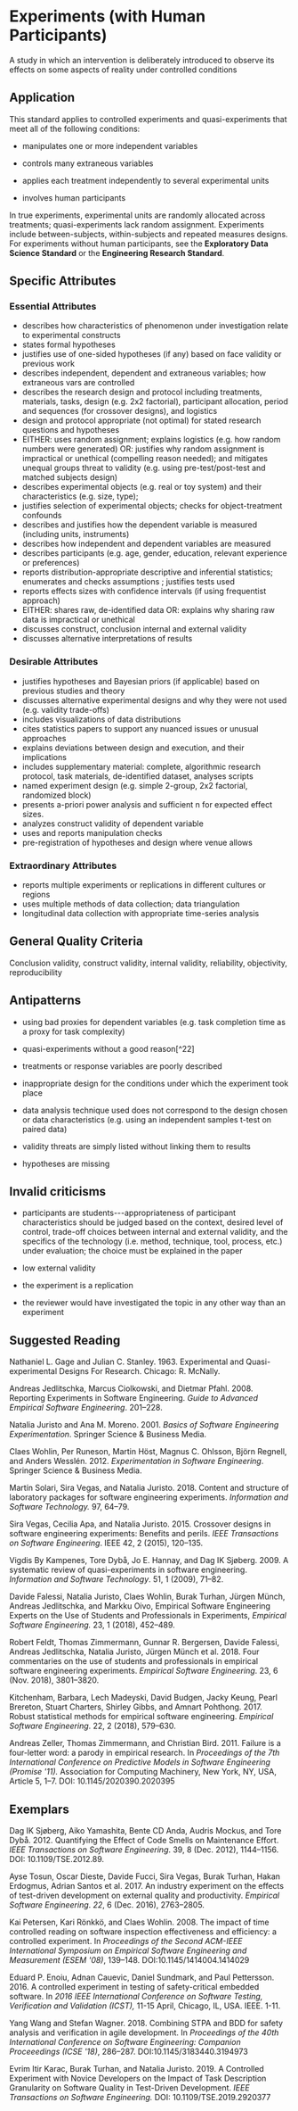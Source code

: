 # Experiments (with Human Participants) 
<standard name="Experiments (with Human Participants)">

A study in which an intervention is deliberately introduced to observe
its effects on some aspects of reality under controlled conditions

## Application 

This standard applies to controlled experiments and quasi-experiments
that meet all of the following conditions:

-   manipulates one or more independent variables

-   controls many extraneous variables

-   applies each treatment independently to several experimental units

-   involves human participants

In true experiments, experimental units are randomly allocated across
treatments; quasi-experiments lack random assignment. Experiments
include between-subjects, within-subjects and repeated measures designs.
For experiments without human participants, see the **Exploratory Data
Science Standard** or the **Engineering Research Standard**.

## Specific Attributes 

### Essential Attributes
<checklist name="Essential">

-	describes how characteristics of phenomenon under investigation relate to experimental constructs
-	states formal hypotheses 
-	justifies use of one-sided hypotheses (if any) based on face validity or previous work
-	describes independent, dependent and extraneous variables; how extraneous vars are controlled
-	describes the research design and protocol including treatments, materials, tasks, design (e.g. 2x2 factorial), participant allocation, period and sequences (for crossover designs), and logistics
-	design and protocol appropriate (not optimal) for stated research questions and hypotheses
-	EITHER: uses random assignment; explains logistics (e.g. how random numbers were generated) OR: justifies why random assignment is impractical or unethical (compelling reason needed); and mitigates unequal groups threat to validity (e.g. using pre-test/post-test and matched subjects design)
-	describes experimental objects (e.g. real or toy system) and their characteristics (e.g. size, type); 
-	justifies selection of experimental objects; checks for object-treatment confounds 
-	describes and justifies how the dependent variable is measured (including units, instruments) 
-	describes how independent and dependent variables are measured
-	describes participants (e.g. age, gender, education, relevant experience or preferences)
-	reports distribution-appropriate descriptive and inferential statistics; enumerates and checks assumptions ; justifies tests used
-	reports effects sizes with confidence intervals (if using frequentist approach)
-	EITHER: shares raw, de-identified data OR: explains why sharing raw data is impractical or unethical
-	discusses construct, conclusion internal and external validity
-	discusses alternative interpretations of results
</checklist>
     
### Desirable Attributes
<checklist name="Desirable">

-	justifies hypotheses and Bayesian priors (if applicable) based on previous studies and theory
-	discusses alternative experimental designs and why they were not used (e.g. validity trade-offs)
-	includes visualizations of data distributions
-	cites statistics papers to support any nuanced issues or unusual approaches
-	explains deviations between design and execution, and their implications  
-	includes supplementary material: complete, algorithmic research protocol, task materials, de-identified dataset, analyses scripts
-	named experiment design (e.g. simple 2-group, 2x2 factorial, randomized block)
-	presents a-priori power analysis and sufficient n for expected effect sizes.
-	analyzes construct validity of dependent variable
-	uses and reports manipulation checks
-	pre-registration of hypotheses and design where venue allows
</checklist>
     
### Extraordinary Attributes
<checklist name="Extraordinary">

-   reports multiple experiments or replications in different cultures or regions 
-	uses multiple methods of data collection; data triangulation
-	longitudinal data collection with appropriate time-series analysis
<checklist>

## General Quality Criteria 

Conclusion validity, construct validity, internal validity, reliability,
objectivity, reproducibility

## Antipatterns 

-   using bad proxies for dependent variables (e.g. task completion time
    as a proxy for task complexity)

-   quasi-experiments without a good reason[^22]

-   treatments or response variables are poorly described

-   inappropriate design for the conditions under which the experiment
    took place

-   data analysis technique used does not correspond to the design
    chosen or data characteristics (e.g. using an independent samples
    t-test on paired data)

-   validity threats are simply listed without linking them to results

-   hypotheses are missing

## Invalid criticisms

-   participants are students---appropriateness of participant
    characteristics should be judged based on the context, desired level
    of control, trade-off choices between internal and external
    validity, and the specifics of the technology (i.e. method,
    technique, tool, process, etc.) under evaluation; the choice must be
    explained in the paper

-   low external validity

-   the experiment is a replication

-   the reviewer would have investigated the topic in any other way than
    an experiment

## Suggested Reading

Nathaniel L. Gage and Julian C. Stanley. 1963. Experimental and
Quasi-experimental Designs For Research. Chicago: R. McNally.

Andreas Jedlitschka, Marcus Ciolkowski, and Dietmar Pfahl. 2008.
Reporting Experiments in Software Engineering. *Guide to Advanced
Empirical Software Engineering*. 201–228.

Natalia Juristo and Ana M. Moreno. 2001. *Basics of Software Engineering
Experimentation*. Springer Science & Business Media.

Claes Wohlin, Per Runeson, Martin Höst, Magnus C. Ohlsson, Björn
Regnell, and Anders Wesslén. 2012. *Experimentation in Software
Engineering*. Springer Science & Business Media.

Martín Solari, Sira Vegas, and Natalia Juristo. 2018. Content and
structure of laboratory packages for software engineering experiments.
*Information and Software Technology.* 97, 64–79.

Sira Vegas, Cecilia Apa, and Natalia Juristo. 2015. Crossover designs in
software engineering experiments: Benefits and perils. *IEEE
Transactions on Software Engineering*. IEEE 42, 2 (2015), 120–135.

Vigdis By Kampenes, Tore Dybå, Jo E. Hannay, and Dag IK Sjøberg. 2009. A
systematic review of quasi-experiments in software engineering.
*Information and Software Technology*. 51, 1 (2009), 71–82.

Davide Falessi, Natalia Juristo, Claes Wohlin, Burak Turhan, Jürgen
Münch, Andreas Jedlitschka, and Markku Oivo, Empirical Software
Engineering Experts on the Use of Students and Professionals in
Experiments, *Empirical Software Engineering.* 23, 1 (2018), 452–489.

Robert Feldt, Thomas Zimmermann, Gunnar R. Bergersen, Davide Falessi,
Andreas Jedlitschka, Natalia Juristo, Jürgen Münch et al. 2018. Four
commentaries on the use of students and professionals in empirical
software engineering experiments. *Empirical Software Engineering*. 23,
6 (Nov. 2018), 3801–3820.

Kitchenham, Barbara, Lech Madeyski, David Budgen, Jacky Keung, Pearl
Brereton, Stuart Charters, Shirley Gibbs, and Amnart Pohthong. 2017.
Robust statistical methods for empirical software engineering.
*Empirical Software Engineering*. 22, 2 (2018), 579–630.

Andreas Zeller, Thomas Zimmermann, and Christian Bird. 2011. Failure is
a four-letter word: a parody in empirical research. In *Proceedings of
the 7th International Conference on Predictive Models in Software
Engineering (Promise '11).* Association for Computing Machinery, New
York, NY, USA, Article 5, 1–7. DOI: 10.1145/2020390.2020395

### 

### 

## Exemplars

Dag IK Sjøberg, Aiko Yamashita, Bente CD Anda, Audris Mockus, and Tore
Dybå. 2012. Quantifying the Effect of Code Smells on Maintenance Effort.
*IEEE Transactions on Software Engineering*. 39, 8 (Dec. 2012),
1144–1156. DOI: 10.1109/TSE.2012.89.

Ayse Tosun, Oscar Dieste, Davide Fucci, Sira Vegas, Burak Turhan, Hakan
Erdogmus, Adrian Santos et al. 2017. An industry experiment on the
effects of test-driven development on external quality and productivity.
*Empirical Software Engineering*. *22*, 6 (Dec. 2016), 2763–2805.

Kai Petersen, Kari Rönkkö, and Claes Wohlin. 2008. The impact of time
controlled reading on software inspection effectiveness and efficiency:
a controlled experiment. In *Proceedings of the Second ACM-IEEE
International Symposium on Empirical Software Engineering and
Measurement (ESEM '08)*, 139–148. DOI:10.1145/1414004.1414029

Eduard P. Enoiu, Adnan Cauevic, Daniel Sundmark, and Paul Pettersson.
2016. A controlled experiment in testing of safety-critical embedded
software. In *2016 IEEE International Conference on Software Testing,
Verification and Validation (ICST),* 11-15 April, Chicago, IL, USA.
IEEE. 1-11.

Yang Wang and Stefan Wagner. 2018. Combining STPA and BDD for safety
analysis and verification in agile development. In *Proceedings of the
40th International Conference on Software Engineering: Companion
Proceeedings (ICSE '18)*, 286–287. DOI:10.1145/3183440.3194973

Evrim Itir Karac, Burak Turhan, and Natalia Juristo. 2019. A Controlled
Experiment with Novice Developers on the Impact of Task Description
Granularity on Software Quality in Test-Driven Development. *IEEE
Transactions on Software Engineering.* DOI: 10.1109/TSE.2019.2920377
